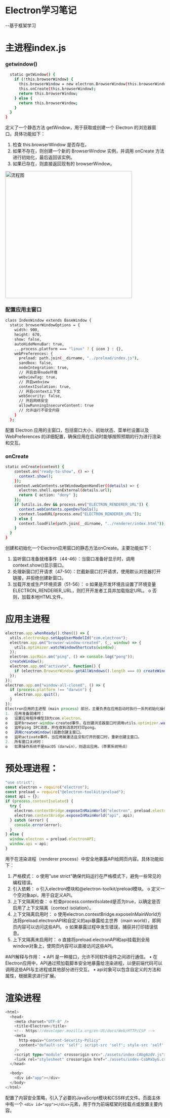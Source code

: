 # Electron学习笔记

--基于框架学习

# 主进程index.js

### getwindow()

```bash
  static getWindow() {
    if (!this.browserWindow) {
      this.browserWindow = new electron.BrowserWindow(this.browserWindowOptions);
      this.onCreate(this.browserWindow);
      return this.browserWindow;
    } else {
      return this.browserWindow;
    }
  }
}
```

定义了一个静态方法 getWindow，用于获取或创建一个 Electron 的浏览器窗口。具体功能如下：

1. 检查 this.browserWindow 是否存在。
2. 如果不存在，则创建一个新的 BrowserWindow 实例，并调用 onCreate 方法进行初始化，最后返回该实例。
3. 如果已存在，则直接返回现有的 browserWindow。

<img src="./image/x-lct.png" alt="流程图" width="400"/>

### 配置应用主窗口

```bash
class IndexWindow extends BaseWindow {
  static browserWindowOptions = {
    width: 900,
    height: 670,
    show: false,
    autoHideMenuBar: true,
    ...process.platform === "linux" ? { icon } : {},
    webPreferences: {
      preload: path.join(__dirname, "../preload/index.js"),
      sandbox: false,
      nodeIntegration: true,
      // 开启自带node环境
      webviewTag: true,
      // 开启webview
      contextIsolation: true,
      // 开启context上下文
      webSecurity: false,
      // 开启网络安全
      allowRunningInsecureContent: true
      // 允许运行不安全内容
    }
  };
```

配置 Electron 应用的主窗口，包括窗口大小、初始状态、菜单栏设置以及 WebPreferences 的详细配置，确保应用在启动时能够按照预期的行为进行渲染和交互。

### onCreate

```bash
static onCreate(context) {
    context.on("ready-to-show", () => {
      context.show();
    });
    context.webContents.setWindowOpenHandler((details) => {
      electron.shell.openExternal(details.url);
      return { action: "deny" };
    });
    if (utils.is.dev && process.env["ELECTRON_RENDERER_URL"]) {
      context.webContents.openDevTools();
      context.loadURL(process.env["ELECTRON_RENDERER_URL"]);
    } else {
      context.loadFile(path.join(__dirname, "../renderer/index.html"));
    }
  }
}

```

创建和初始化一个Electron应用窗口的静态方法onCreate。主要功能如下：

1. 监听窗口准备就绪事件（44-46）：当窗口准备好显示时，调用context.show()显示窗口。
2. 处理新窗口打开请求（47-50）：拦截新窗口打开请求，使用默认浏览器打开链接，并拒绝创建新窗口。
3. 加载开发或生产环境资源（51-56）：
   o	如果是开发环境且设置了环境变量ELECTRON_RENDERER_URL，则打开开发者工具并加载指定URL。
   o	否则，加载本地HTML文件。

# 应用主进程

```ts
electron.app.whenReady().then(() => {
  utils.electronApp.setAppUserModelId("com.electron");
  electron.app.on("browser-window-created", (_, window) => {
    utils.optimizer.watchWindowShortcuts(window);
  });
  electron.ipcMain.on("ping", () => console.log("pong"));
  createWindow();
  electron.app.on("activate", function() {
    if (electron.BrowserWindow.getAllWindows().length === 0) createWindow();
  });
});
electron.app.on("window-all-closed", () => {
  if (process.platform !== "darwin") {
    electron.app.quit();
  }
});
Electron应用的主进程（main process）部分，主要负责在应用启动时执行一系列初始化操作，并处理窗口管理和应用关闭事件。具体功能如下：
1.	应用准备就绪时：
o	设置应用程序模型ID为com.electron。
o	监听browser-window-created事件，在创建浏览器窗口时调用utils.optimizer.watchWindowShortcuts(window)方法来监控窗口快捷键。
o	监听ping IPC消息，并在收到消息时打印pong。
o	调用createWindow()函数创建主窗口。
o	监听activate事件，当应用被激活且没有打开的窗口时，重新创建主窗口。
2.	所有窗口关闭时：
o	如果操作系统不是macOS（darwin），则退出应用。（苹果系统特点）

```

# 预处理进程：

```ts
"use strict";
const electron = require("electron");
const preload = require("@electron-toolkit/preload");
const api = {};
if (process.contextIsolated) {
  try {
    electron.contextBridge.exposeInMainWorld("electron", preload.electronAPI);
    electron.contextBridge.exposeInMainWorld("api", api);
  } catch (error) {
    console.error(error);
  }
} else {
  window.electron = preload.electronAPI;
  window.api = api;
}
```

用于在渲染进程（renderer process）中安全地暴露API给网页内容。具体功能如下：

1. 严格模式：
   o	使用"use strict"确保代码运行在严格模式下，避免一些常见的编程错误。
2. 引入依赖：
   o	引入electron模块和@electron-toolkit/preload模块。
   o	定义一个空对象api，用于自定义API。
3. 上下文隔离检查：
   o	检查process.contextIsolated是否为true，以确定是否启用了上下文隔离（context isolation）。
4. 上下文隔离启用时：
   o	使用electron.contextBridge.exposeInMainWorld方法将preload.electronAPI和自定义的api暴露给主世界（main world），即网页内容可以访问这些API。
   o	如果暴露过程中发生错误，捕获并打印错误信息。
5. 上下文隔离未启用时：
   o	直接将preload.electronAPI和api挂载到全局window对象上，使网页内容可以直接访问这些API。

#API解释与作用：
•	API 是一种接口，允许不同软件组件之间进行通信。
•	在Electron应用中，API通过预加载脚本安全地暴露给渲染进程，以便前端代码可以调用这些API与主进程或其他部分进行交互。
•	api对象可以包含自定义的方法和属性，根据需求进行扩展。

# 渲染进程

```ts
<html>
  <head>
    <meta charset="UTF-8" />
    <title>Electron</title>
    <!-- https://developer.mozilla.org/en-US/docs/Web/HTTP/CSP -->
    <meta
      http-equiv="Content-Security-Policy"
      content="default-src 'self'; script-src 'self'; style-src 'self' 'unsafe-inline'; img-src 'self' data:"
    />
    <script type="module" crossorigin src="./assets/index-CAbg6zdV.js"></script>
    <link rel="stylesheet" crossorigin href="./assets/index-CsbMxbyG.css">
  </head>

  <body>
    <div id="app"></div>
  </body>
</html>
```

配置了内容安全策略，引入了必要的JavaScript模块和CSS样式文件。页面主体中有一个 `<div id="app"></div>`元素，用于作为前端框架的挂载点或放置主要内容。
